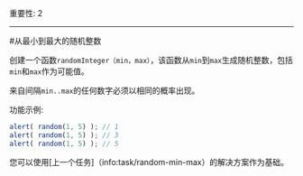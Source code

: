 重要性: 2

---

#从最小到最大的随机整数

创建一个函数`randomInteger（min，max）`，该函数从`min`到`max`生成随机整数，包括`min`和`max`作为可能值。

来自间隔`min..max`的任何数字必须以相同的概率出现。


功能示例:

```js
alert( random(1, 5) ); // 1
alert( random(1, 5) ); // 3
alert( random(1, 5) ); // 5
```

您可以使用[上一个任务]（info:task/random-min-max）的解决方案作为基础。
